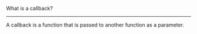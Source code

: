 What is a callback?

---

A callback is a function that is passed to another function as a parameter.